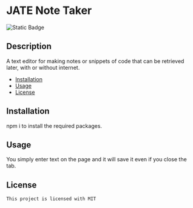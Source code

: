 # JATE Note Taker

  <img alt="Static Badge" src="https://img.shields.io/badge/License-MIT-green">

  ## Description
A text editor for making notes or snippets of code that can be retrieved later, with or without internet.

  * [Installation](#installation) 
  * [Usage](#usage)
  * [License](#license)

  ## Installation
npm i to install the required packages.

  ## Usage
You simply enter text on the page and it will save it even if you close the tab. 

  ## License
    This project is licensed with MIT